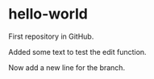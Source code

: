 # hello-world
First repository in GitHub.

Added some text to test the edit function.

Now add a new line for the branch.
